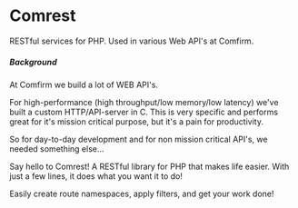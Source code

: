 Comrest
=======

RESTful services for PHP. Used in various Web API's at Comfirm.

##### Background

At Comfirm we build a lot of WEB API's.

For high-performance (high throughput/low memory/low latency) we've built a custom HTTP/API-server in C.
This is very specific and performs great for it's mission critical purpose, but it's a pain for productivity.

So for day-to-day development and for non mission critical API's, we needed something else...

Say hello to Comrest! A RESTful library for PHP that makes life easier.
With just a few lines, it does what you want it to do!

Easily create route namespaces, apply filters, and get your work done!
